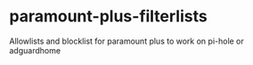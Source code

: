 # paramount-plus-filterlists
Allowlists and blocklist for paramount plus to work on pi-hole or adguardhome
